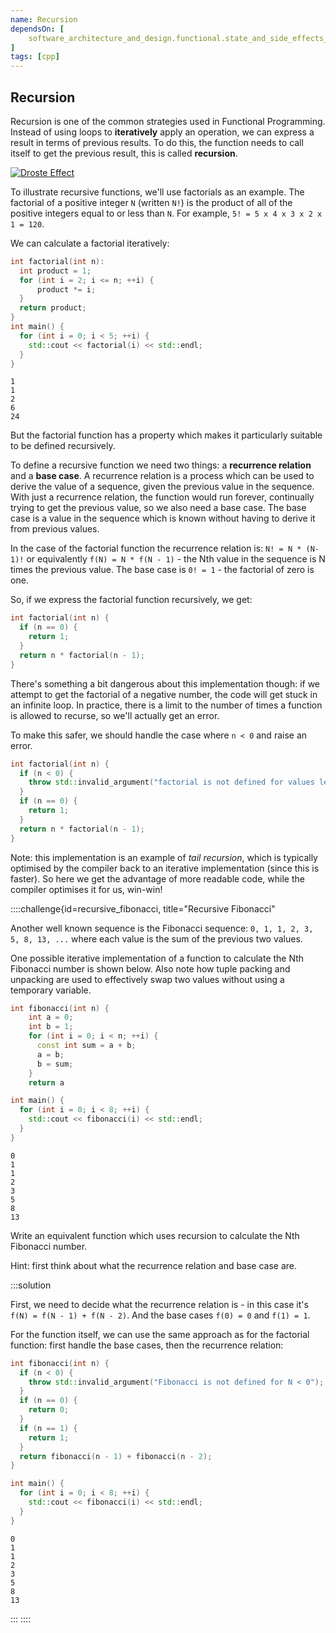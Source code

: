 ```yaml
---
name: Recursion
dependsOn: [
    software_architecture_and_design.functional.state_and_side_effects_cpp,
]
tags: [cpp]
---
```



## Recursion

Recursion is one of the common strategies used in Functional Programming.
Instead of using loops to **iteratively** apply an operation, we can express a result in terms of previous results.
To do this, the function needs to call itself to get the previous result, this is called **recursion**.

<a href="{{ page.root }}/fig/droste-effect.jpg">
  <img src="{{ page.root }}/fig/droste-effect-small.jpg" alt="Droste Effect" />
</a>

To illustrate recursive functions, we'll use factorials as an example.
The factorial of a positive integer `N` (written `N!`) is the product of all of the positive integers equal to or less than `N`.
For example, `5! = 5 x 4 x 3 x 2 x 1 = 120`.

We can calculate a factorial iteratively:

~~~cpp
int factorial(int n):
  int product = 1;
  for (int i = 2; i <= n; ++i) {
      product *= i;
  }
  return product;
}
int main() {
  for (int i = 0; i < 5; ++i) {
    std::cout << factorial(i) << std::endl;
  }
}
~~~

~~~
1
1
2
6
24
~~~

But the factorial function has a property which makes it particularly suitable to be defined recursively.

To define a recursive function we need two things: a **recurrence relation** and a **base case**.
A recurrence relation is a process which can be used to derive the value of a sequence, given the previous value in the sequence.
With just a recurrence relation, the function would run forever, continually trying to get the previous value, so we also need a base case.
The base case is a value in the sequence which is known without having to derive it from previous values.

In the case of the factorial function the recurrence relation is: `N! = N * (N-1)!` or equivalently `f(N) = N * f(N - 1)` - the Nth value in the sequence is N times the previous value.
The base case is `0! = 1` - the factorial of zero is one.

So, if we express the factorial function recursively, we get:

~~~cpp
int factorial(int n) {
  if (n == 0) {
    return 1;
  }
  return n * factorial(n - 1);
}
~~~

There's something a bit dangerous about this implementation though: if we attempt to get the factorial of a negative number, the code will get stuck in an infinite loop.
In practice, there is a limit to the number of times a function is allowed to recurse, so we'll actually get an error.

To make this safer, we should handle the case where `n < 0` and raise an error.

~~~cpp
int factorial(int n) {
  if (n < 0) {
    throw std::invalid_argument("factorial is not defined for values less than 0");
  }
  if (n == 0) {
    return 1;
  }
  return n * factorial(n - 1);
}
~~~

Note: this implementation is an example of *tail recursion*, which is typically
optimised by the compiler back to an iterative implementation (since this is
faster). So here we get the advantage of more readable code, while the compiler
optimises it for us, win-win!

::::challenge{id=recursive_fibonacci, title="Recursive Fibonacci"

Another well known sequence is the Fibonacci sequence: `0, 1, 1, 2, 3, 5, 8, 13, ...` where each value is the sum of the previous two values.

One possible iterative implementation of a function to calculate the Nth Fibonacci number is shown below.
Also note how tuple packing and unpacking are used to effectively swap two values without using a temporary variable.

~~~cpp
int fibonacci(int n) {
    int a = 0;
    int b = 1;
    for (int i = 0; i < n; ++i) {
      const int sum = a + b;
      a = b;
      b = sum;
    }
    return a

int main() {
  for (int i = 0; i < 8; ++i) {
    std::cout << fibonacci(i) << std::endl;
  }
}
~~~

~~~
0
1
1
2
3
5
8
13
~~~

Write an equivalent function which uses recursion to calculate the Nth Fibonacci number.

Hint: first think about what the recurrence relation and base case are.

:::solution

First, we need to decide what the recurrence relation is - in this case it's `f(N) = f(N - 1) + f(N - 2)`.
And the base cases `f(0) = 0` and `f(1) = 1`.

For the function itself, we can use the same approach as for the factorial function: first handle the base cases, then the recurrence relation:

~~~cpp
int fibonacci(int n) {
  if (n < 0) {
    throw std::invalid_argument("Fibonacci is not defined for N < 0");
  }
  if (n == 0) {
    return 0;
  }
  if (n == 1) {
    return 1;
  }
  return fibonacci(n - 1) + fibonacci(n - 2);
}

int main() {
  for (int i = 0; i < 8; ++i) {
    std::cout << fibonacci(i) << std::endl;
  }
}
~~~

~~~
0
1
1
2
3
5
8
13
~~~

:::
::::